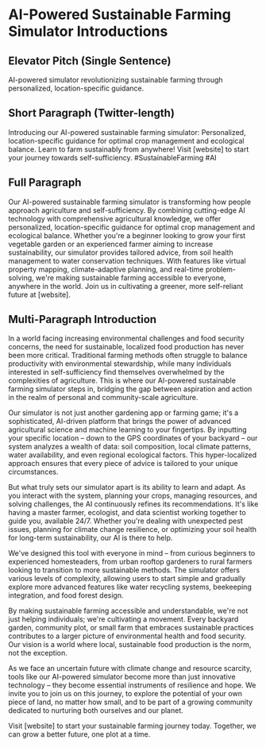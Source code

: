 # AI-Powered Sustainable Farming Simulator Introductions

## Elevator Pitch (Single Sentence)

AI-powered simulator revolutionizing sustainable farming through personalized, location-specific guidance.

## Short Paragraph (Twitter-length)

Introducing our AI-powered sustainable farming simulator: Personalized, location-specific guidance for optimal crop management and ecological balance. Learn to farm sustainably from anywhere! Visit [website] to start your journey towards self-sufficiency. #SustainableFarming #AI

## Full Paragraph

Our AI-powered sustainable farming simulator is transforming how people approach agriculture and self-sufficiency. By combining cutting-edge AI technology with comprehensive agricultural knowledge, we offer personalized, location-specific guidance for optimal crop management and ecological balance. Whether you're a beginner looking to grow your first vegetable garden or an experienced farmer aiming to increase sustainability, our simulator provides tailored advice, from soil health management to water conservation techniques. With features like virtual property mapping, climate-adaptive planning, and real-time problem-solving, we're making sustainable farming accessible to everyone, anywhere in the world. Join us in cultivating a greener, more self-reliant future at [website].

## Multi-Paragraph Introduction

In a world facing increasing environmental challenges and food security concerns, the need for sustainable, localized food production has never been more critical. Traditional farming methods often struggle to balance productivity with environmental stewardship, while many individuals interested in self-sufficiency find themselves overwhelmed by the complexities of agriculture. This is where our AI-powered sustainable farming simulator steps in, bridging the gap between aspiration and action in the realm of personal and community-scale agriculture.

Our simulator is not just another gardening app or farming game; it's a sophisticated, AI-driven platform that brings the power of advanced agricultural science and machine learning to your fingertips. By inputting your specific location – down to the GPS coordinates of your backyard – our system analyzes a wealth of data: soil composition, local climate patterns, water availability, and even regional ecological factors. This hyper-localized approach ensures that every piece of advice is tailored to your unique circumstances.

But what truly sets our simulator apart is its ability to learn and adapt. As you interact with the system, planning your crops, managing resources, and solving challenges, the AI continuously refines its recommendations. It's like having a master farmer, ecologist, and data scientist working together to guide you, available 24/7. Whether you're dealing with unexpected pest issues, planning for climate change resilience, or optimizing your soil health for long-term sustainability, our AI is there to help.

We've designed this tool with everyone in mind – from curious beginners to experienced homesteaders, from urban rooftop gardeners to rural farmers looking to transition to more sustainable methods. The simulator offers various levels of complexity, allowing users to start simple and gradually explore more advanced features like water recycling systems, beekeeping integration, and food forest design.

By making sustainable farming accessible and understandable, we're not just helping individuals; we're cultivating a movement. Every backyard garden, community plot, or small farm that embraces sustainable practices contributes to a larger picture of environmental health and food security. Our vision is a world where local, sustainable food production is the norm, not the exception.

As we face an uncertain future with climate change and resource scarcity, tools like our AI-powered simulator become more than just innovative technology – they become essential instruments of resilience and hope. We invite you to join us on this journey, to explore the potential of your own piece of land, no matter how small, and to be part of a growing community dedicated to nurturing both ourselves and our planet.

Visit [website] to start your sustainable farming journey today. Together, we can grow a better future, one plot at a time.
